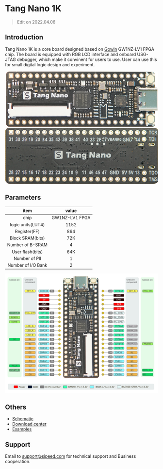 # Tang Nano 1K

> Edit on 2022.04.06

## Introduction

Tang Nano 1K is a core board designed based on [Gowin](https://www.gowinsemi.com/en/) GW1NZ-LV1 FPGA chip. The board is equipped with RGB LCD interface and onboard USG-JTAG debugger, which make it convinent for users to use. User can use this for small digital logic design and experiment.

![](./assets/1k-1.jpg)
![Nano](./assets/1k-2.jpg)

## Parameters

|        item        |     value      |
| :----------------: | :------------: |
|        chip        | GW1NZ-LV1 FPGA |
| logic units(LUT4)  |      1152      |
|    Register(FF)    |      864       |
|  Block SRAM(bits)  |      72K       |
|  Number of B-SRAM  |       4        |
|  User flash(bits)  |      64K       |
|   Number of Pll    |       1        |
| Number of I/O Bank |       2        |


![](./assets/1k-pin.png)

## Others

- [Schematic](https://dl.sipeed.com/shareURL/TANG/Nano%201K/2_Schematic)
- [Download center](https://dl.sipeed.com/shareURL/TANG/Nano%201K)
- [Examples](./../Tang-Nano-Doc/examples.md)

## Support

Email to support@sipeed.com for technical support and Business cooperation.